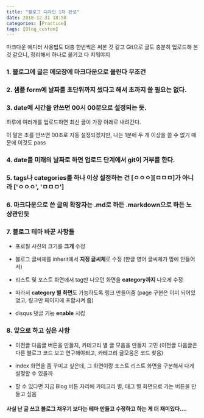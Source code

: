 ```yaml
---
title: "블로그 디자인 1차 완성"
date: 2018-12-31 18:58
categories: [Practice]
tags: [Blog_custom]
---
```


마크다운 에디터 사용법도 대충 한번씩은 써본 것 같고 Git으로 글도
 충분히 업로드해 본 것 같으니, 정리해서 하나로 옮기고 다 지워야지

### 1. 블로그에 글은 메모장에 마크다운으로 올린다 **무조건**


### 2. 샘플 form에 날짜를 초단위까지 썼다고 해서 초까지 쓸 필요는 없다.


### 3. date에 시간을 안쓰면 00시 00분으로 설정되는 듯.
하루에 여러개를 업로드하면 최신 글이 가장 아래로 내려간다.

이 말은 초를 안쓰면 00초로 자동 설정되겠지만, 나는 1분에 두 개 이상을 쓸 수 없기 때문에 이것도 pass


### 4. date를 미래의 날짜로 하면 업로드 단계에서 git이 거부를 한다.


### 5. tags나 categories를 하나 이상 설정하는 건 [ㅇㅇㅇ][ㅁㅁㅁ]가 아니라 ['ㅇㅇㅇ', 'ㅁㅁㅁ']


### 6. 마크다운으로 쓴 글의 확장자는 .md로 하든 .markdown으로 하든 노 상관인듯


### 7. 블로그 테마 바꾼 사항들

- 프로필 사진의 크기를 __크게__ 수정

- 블로그 글씨체를 inherit에서 **지정 글씨체**로 수정 (한글 영어 글씨체가 맘에 안들어서)

- 리스트 및 포스트 화면에서 tag만 나오던 화면을 **category까지** 나오게 수정

- 따라서 **category 별 화면**도 가능하도록 링크 만들어줌 
(page 구현은 이미 되어있었고, 링크만 페이지에 포함시켜 줌)

- disqus 댓글 기능 **enable** 시킴


### 8. 앞으로 하고 싶은 사항

- 이전글 다음글 버튼을 만들지, 카테고리 별 글 모음을 만들지 고민
(이전글 다음글은 다른 블로그 코드 보고 연구해야되고, 카테고리 글모음은 코드 찾음)

- index 화면을 좀 꾸미고 싶은데, 그 화면이랑 포스트 리스트 화면을 구분해서 다게 설정할 수 있을까

- 할 수 있다면 지금 Blog 버튼 자리에 카테고리 별, 태그 별 화면으로 가는 버튼을 만들고 싶음



#### 사실 난 글 쓰고 블로그 채우기 보다는 테마 만들고 수정하고 하는 게 더 재미있다....
